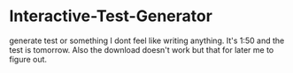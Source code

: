 # Interactive-Test-Generator
generate test or something
I dont feel like writing anything. It's 1:50 and the test is tomorrow. Also the download doesn't work but that for later me to figure out.
